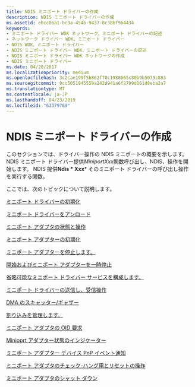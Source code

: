 ```yaml
---
title: NDIS ミニポート ドライバーの作成
description: NDIS ミニポート ドライバーの作成
ms.assetid: ebcc06a1-bc3a-454b-9437-8c38bf9b4434
keywords:
- ミニポート ドライバー WDK ネットワーク、ミニポート ドライバーの記述
- ネットワーク ドライバー WDK、ミニポート ドライバー
- NDIS WDK、ミニポート ドライバー
- NDIS ミニポート ドライバー WDK、ミニポート ドライバーの記述
- NDIS ミニポート ドライバー WDK ネットワークの作成
- NDIS ミニポート ドライバー
ms.date: 04/20/2017
ms.localizationpriority: medium
ms.openlocfilehash: 3c2cae199f5b862f78c1988665c80b9b5079c883
ms.sourcegitcommit: 0cc5051945559a242d941a6f2799d161d8eba2a7
ms.translationtype: MT
ms.contentlocale: ja-JP
ms.lasthandoff: 04/23/2019
ms.locfileid: "63379769"
---
```

# <a name="writing-ndis-miniport-drivers"></a>NDIS ミニポート ドライバーの作成





このセクションでは、ドライバー操作の NDIS ミニポートの概要を示します。 NDIS ミニポート ドライバー提供*MiniportXxx*関数呼び出し、NDIS、操作を開始します。 NDIS 提供**Ndis * Xxx*** そのミニポート ドライバーの呼び出し操作を実行する関数。

ここでは、次のトピックについて説明します。

[ミニポート ドライバーの初期化](initializing-a-miniport-driver.md)

[ミニポート ドライバーをアンロード](unloading-a-miniport-driver.md)

[ミニポート アダプタの状態と操作](miniport-adapter-states-and-operations.md)

[ミニポート アダプターの初期化](initializing-a-miniport-adapter.md)

[ミニポート アダプターを停止します。](halting-a-miniport-adapter.md)

[開始およびミニポート アダプターを一時停止](starting-and-pausing-a-miniport-adapter.md)

[省略可能なミニポート ドライバー サービスを構成します。](configuring-optional-miniport-driver-services.md)

[ミニポート ドライバーの送信し、受信操作](miniport-driver-send-and-receive-operations.md)

[DMA のスキャッター/ギャザー](scatter-gather-dma2.md)

[割り込みを管理します。](managing-interrupts.md)

[ミニポート アダプタの OID 要求](miniport-adapter-oid-requests.md)

[Minioprt アダプター状態のインジケーター](miniport-adapter-status-indications.md)

[ミニポート アダプター デバイス PnP イベント通知](miniport-adapter-device-pnp-event-notifications.md)

[ミニポート アダプタのチェック-ハング用とリセットの操作](miniport-adapter-check-for-hang-and-reset-operations.md)

[ミニポート アダプタのシャット ダウン](miniport-adapter-shutdown.md)

 

 





